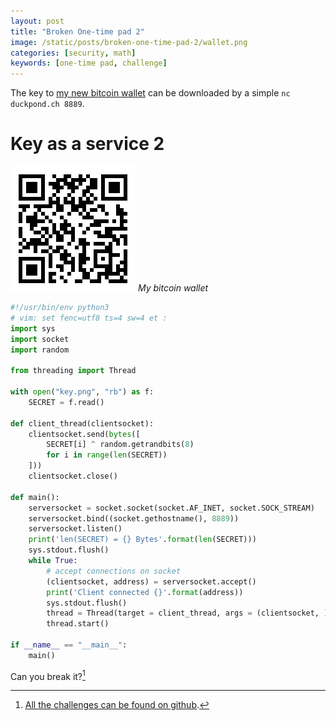 ```yaml
---
layout: post
title: "Broken One-time pad 2"
image: /static/posts/broken-one-time-pad-2/wallet.png
categories: [security, math]
keywords: [one-time pad, challenge]
---
```


The key to [my new bitcoin wallet](https://blockchain.info/address/15DLuxjMPhYwyHUSXR7APSAiaHBbCKfpsr) can be downloaded by a simple `nc duckpond.ch 8889`.

# Key as a service 2

![QR-Code wallet](/static/posts/broken-one-time-pad-2/wallet.png)
*My bitcoin wallet*

```python
#!/usr/bin/env python3
# vim: set fenc=utf8 ts=4 sw=4 et :
import sys
import socket
import random

from threading import Thread

with open("key.png", "rb") as f:
    SECRET = f.read()

def client_thread(clientsocket):
    clientsocket.send(bytes([
        SECRET[i] ^ random.getrandbits(8)
        for i in range(len(SECRET))
    ]))
    clientsocket.close()

def main():
    serversocket = socket.socket(socket.AF_INET, socket.SOCK_STREAM)
    serversocket.bind((socket.gethostname(), 8889))
    serversocket.listen()
    print('len(SECRET) = {} Bytes'.format(len(SECRET)))
    sys.stdout.flush()
    while True:
        # accept connections on socket
        (clientsocket, address) = serversocket.accept()
        print('Client connected {}'.format(address))
        sys.stdout.flush()
        thread = Thread(target = client_thread, args = (clientsocket, ))
        thread.start()

if __name__ == "__main__":
    main()
```

Can you break it?[^1]


[^1]:[All the challenges can be found on github](https://github.com/Enteee/duckpond.ch/tree/master/_env/challenges).
